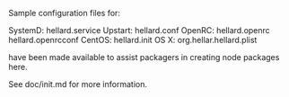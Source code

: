 Sample configuration files for:

SystemD: hellard.service
Upstart: hellard.conf
OpenRC:  hellard.openrc
         hellard.openrcconf
CentOS:  hellard.init
OS X:    org.hellar.hellard.plist

have been made available to assist packagers in creating node packages here.

See doc/init.md for more information.
